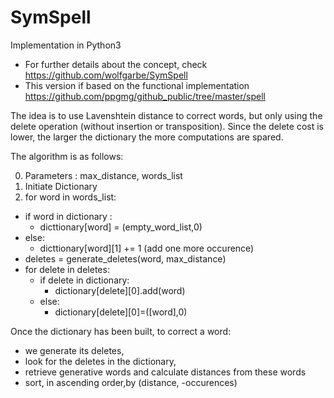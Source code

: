 # SymSpell
Implementation in Python3
<br>
* For further details about the concept, check https://github.com/wolfgarbe/SymSpell
* This version if based on the functional implementation https://github.com/ppgmg/github_public/tree/master/spell

The idea is to use Lavenshtein distance to correct words, but only using the delete operation (without insertion or transposition). Since the delete cost is lower, the larger the dictionary the more computations are spared.

The algorithm is as follows:

0. Parameters : max_distance, words_list
1. Initiate Dictionary
2. for word in words_list:
  - if word in dictionary :
    - dicttionary[word] = (empty_word_list,0)
  - else:
    - dicttionary[word][1] += 1  (add one more occurence)
 - deletes = generate_deletes(word, max_distance)
 - for delete in deletes:
   - if delete in dictionary:
     - dictionary[delete][0].add(word)
   - else:
     - dictionary[delete][0]=([word],0)
     
     
Once the dictionary has been built, to correct a word:
- we generate its deletes,
- look for the deletes in the dictionary, 
- retrieve generative words and calculate distances from these words
- sort, in ascending order,by (distance, -occurences)
